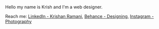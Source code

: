 Hello my name is Krish and I'm a web designer. 

Reach me: 
[LinkedIn - Krishan Ramani](https://www.linkedin.com/in/krishan-ramani/), 
[Behance - Designing](https://www.behance.net/krishan-ramani), 
[Instagram - Photography](https://www.instagram.com/krishanramani/)
